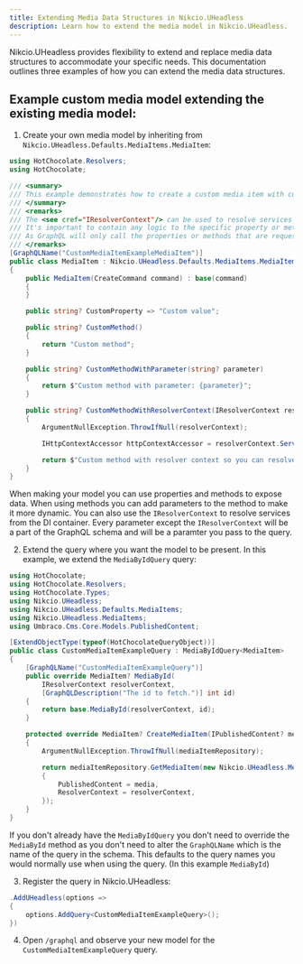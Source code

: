 ```yaml
---
title: Extending Media Data Structures in Nikcio.UHeadless
description: Learn how to extend the media model in Nikcio.UHeadless.
---
```


Nikcio.UHeadless provides flexibility to extend and replace media data structures to accommodate your specific needs. This documentation outlines three examples of how you can extend the media data structures.

## Example custom media model extending the existing media model:

1. Create your own media model by inheriting from `Nikcio.UHeadless.Defaults.MediaItems.MediaItem`:

```csharp
using HotChocolate.Resolvers;
using HotChocolate;

/// <summary>
/// This example demonstrates how to create a custom media item with custom properties and methods.
/// </summary>
/// <remarks>
/// The <see cref="IResolverContext"/> can be used to resolve services from the DI container like you normally would with dependency injection.
/// It's important to contain any logic to the specific property or method within the property or method itself if possiable.
/// As GraphQL will only call the properties or methods that are requestedm and may not call all of them.
/// </remarks>
[GraphQLName("CustomMediaItemExampleMediaItem")]
public class MediaItem : Nikcio.UHeadless.Defaults.MediaItems.MediaItem
{
    public MediaItem(CreateCommand command) : base(command)
    {
    }

    public string? CustomProperty => "Custom value";

    public string? CustomMethod()
    {
        return "Custom method";
    }

    public string? CustomMethodWithParameter(string? parameter)
    {
        return $"Custom method with parameter: {parameter}";
    }

    public string? CustomMethodWithResolverContext(IResolverContext resolverContext)
    {
        ArgumentNullException.ThrowIfNull(resolverContext);

        IHttpContextAccessor httpContextAccessor = resolverContext.Service<IHttpContextAccessor>();

        return $"Custom method with resolver context so you can resolve the services needed: {httpContextAccessor.HttpContext?.Request.Path}";
    }
}
```

When making your model you can use properties and methods to expose data. When using methods you can add parameters to the method to make it more dynamic. You can also use the `IResolverContext` to resolve services from the DI container. Every parameter except the `IResolverContext` will be a part of the GraphQL schema and will be a paramter you pass to the query.

2. Extend the query where you want the model to be present. In this example, we extend the `MediaByIdQuery` query:

```csharp
using HotChocolate;
using HotChocolate.Resolvers;
using HotChocolate.Types;
using Nikcio.UHeadless;
using Nikcio.UHeadless.Defaults.MediaItems;
using Nikcio.UHeadless.MediaItems;
using Umbraco.Cms.Core.Models.PublishedContent;

[ExtendObjectType(typeof(HotChocolateQueryObject))]
public class CustomMediaItemExampleQuery : MediaByIdQuery<MediaItem>
{
    [GraphQLName("CustomMediaItemExampleQuery")]
    public override MediaItem? MediaById(
        IResolverContext resolverContext,
        [GraphQLDescription("The id to fetch.")] int id)
    {
        return base.MediaById(resolverContext, id);
    }

    protected override MediaItem? CreateMediaItem(IPublishedContent? media, IMediaItemRepository<MediaItem> mediaItemRepository, IResolverContext resolverContext)
    {
        ArgumentNullException.ThrowIfNull(mediaItemRepository);

        return mediaItemRepository.GetMediaItem(new Nikcio.UHeadless.Media.MediaItemBase.CreateCommand()
        {
            PublishedContent = media,
            ResolverContext = resolverContext,
        });
    }
}
```

If you don't already have the `MediaByIdQuery` you don't need to override the `MediaById` method as you don't need to alter the `GraphQLName` which is the name of the query in the schema. This defaults to the query names you would normally use when using the query. (In this example `MediaById`)

3. Register the query in Nikcio.UHeadless:

```csharp
.AddUHeadless(options =>
{
    options.AddQuery<CustomMediaItemExampleQuery>();
})
```

4. Open `/graphql` and observe your new model for the `CustomMediaItemExampleQuery` query.
